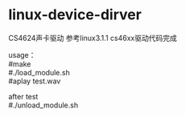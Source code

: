 # linux-device-dirver

CS4624声卡驱动
参考linux3.1.1 cs46xx驱动代码完成



usage：  
#make  
#./load_module.sh  
#aplay test.wav  



after test  
#./unload_module.sh


